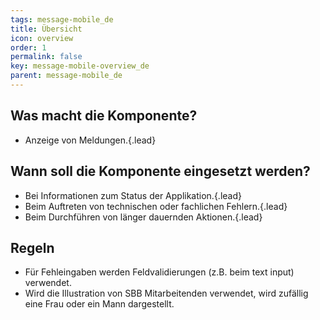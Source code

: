 ```yaml
---
tags: message-mobile_de
title: Übersicht
icon: overview
order: 1
permalink: false  
key: message-mobile-overview_de
parent: message-mobile_de
---
```


## Was macht die Komponente?
* Anzeige von Meldungen.{.lead}

## Wann soll die Komponente eingesetzt werden?
* Bei Informationen zum Status der Applikation.{.lead}
* Beim Auftreten von technischen oder fachlichen Fehlern.{.lead}
* Beim Durchführen von länger dauernden Aktionen.{.lead}

## Regeln
* Für Fehleingaben werden Feldvalidierungen (z.B. beim <sbb-link variant="inline" type="button" href="/{{page.lang}}/design-system/mobile/components/text-input">text input</sbb-link>) verwendet.
* Wird die Illustration von SBB Mitarbeitenden verwendet, wird zufällig eine Frau oder ein Mann dargestellt.
